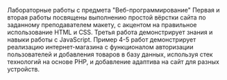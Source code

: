 Лабораторные работы с предмета "Веб-программирование"
Первая и вторая работы посвящены выполнению простой вёрстки сайта по заданному преподавателем макету, с акцентом на правильное использование HTML и CSS.
Третья работа демонстрирует знания и навыки работы с JavaScript.
Пример 4-5 работ демонстрирует реализацию интернет-магазина с функционалом авторизации пользователей и добавления товаров в базу данных, используя стек технологий на основе PHP, и добавление адаптива на сайт для разных устройств.
